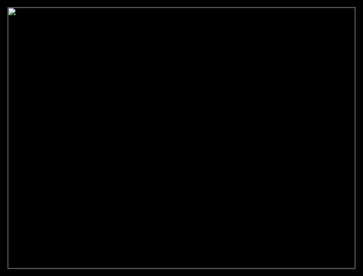 <html>
<head>
<title>Grow Cam</title>
<style>
html,body{margin:0;background-color:black;}
img{position:absolute;top:50%;left:50%;margin-top:-300px;margin-left:-400px;}
</style>
</head>
<body>
  <img src="http://67.248.213.146:8080/video" width="800" height="600" />
</body>
</html>
